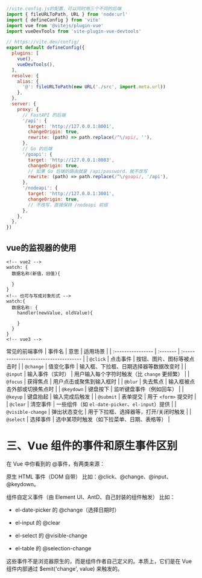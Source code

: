 ```js
//vite.config.js的配置，可以同时用三个不同的后端
import { fileURLToPath, URL } from 'node:url'
import { defineConfig } from 'vite'
import vue from '@vitejs/plugin-vue'
import vueDevTools from 'vite-plugin-vue-devtools'

// https://vite.dev/config/
export default defineConfig({
  plugins: [
    vue(),
    vueDevTools(),
  ],
  resolve: {
    alias: {
      '@': fileURLToPath(new URL('./src', import.meta.url))
    },
  },
  server: {
    proxy: {
      // FastAPI 的后端
      '/api': {
        target: 'http://127.0.0.1:8001',
        changeOrigin: true,
        rewrite: (path) => path.replace(/^\/api/, ''),
      },
      // Go 的后端
      '/goapi': {
        target: 'http://127.0.0.1:8083',
        changeOrigin: true,
        // 如果 Go 后端的路由就是 /api/password，就不改写
        rewrite: (path) => path.replace(/^\/goapi/, '/api'),
      },
      '/nodeapi': {
        target: 'http://127.0.0.1:3001',
        changeOrigin: true,
        // 不改写，直接保持 /nodeapi 前缀
      },
    },
  },
})


```
## vue的监视器的使用
```vue
<!-- vue2 -->
watch: {
  数据名称(新值，旧值){

  }
}
<!-- 也可与写成对象形式 -->
watch:{
  数据名称: {
    handler(newValue, oldValue){

    }
  }
}
<!-- vue3 -->

```
常见的前端事件
| 事件名               | 意思       | 适用场景                                  |
| :---------------- | :------- | :------------------------------------ |
| `@click`          | 点击事件     | 按钮、图片、图标等被点击时                         |
| `@change`         | 值变化事件    | 输入框、下拉框、日期选择器等数据改变时                   |
| `@input`          | 输入事件（实时） | 用户输入每个字符时触发（比 `change` 更频繁）           |
| `@focus`          | 获得焦点     | 用户点击或聚焦到输入框时                          |
| `@blur`           | 失去焦点     | 输入框被点击外部或切换焦点时                        |
| `@keydown`        | 键盘按下     | 监听键盘事件（例如回车）                          |
| `@keyup`          | 键盘抬起     | 输入完成后触发                               |
| `@submit`         | 表单提交     | 用于 `<form>` 提交时                       |
| `@clear`          | 清空事件     | 一些组件（如 `el-date-picker`、`el-input`）提供 |
| `@visible-change` | 弹出状态变化   | 用于下拉框、选择器等，打开/关闭时触发                   |
| `@select`         | 选择事件     | 选中某项时触发（如下拉菜单、日期、表格等）                 |

# 三、Vue 组件的事件和原生事件区别

在 Vue 中你看到的 @事件，有两类来源：

原生 HTML 事件（DOM 自带）
比如：@click、@change、@input、@keydown。

组件自定义事件（由 Element UI、AntD、自己封装的组件触发）
比如：
- el-date-picker 的 @change（选择日期时）

- el-input 的 @clear

- el-select 的 @visible-change

- el-table 的 @selection-change

这些事件不是浏览器原生的，而是组件作者自己定义的。本质上，它们是在 Vue 组件内部通过 $emit('change', value) 来触发的。
